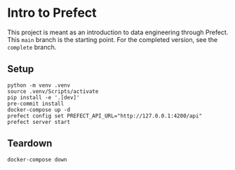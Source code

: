 # Intro to Prefect

This project is meant as an introduction to data engineering through Prefect.
This `main` branch is the starting point. For the completed version, see
the `complete` branch.

## Setup

```shell
python -m venv .venv
source .venv/Scripts/activate
pip install -e '.[dev]'
pre-commit install
docker-compose up -d
prefect config set PREFECT_API_URL="http://127.0.0.1:4200/api"
prefect server start
```

## Teardown

```shell
docker-compose down
```
